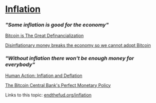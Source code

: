 # [Inflation](inflation)

### *"Some inflation is good for the economy"*

[Bitcoin is The Great Definancialization](https://nakamotoinstitute.org/mempool/bitcoin-is-the-great-definancialization/)

[Disinflationary money breaks the economy so we cannot adopt Bitcoin](https://safehodl.github.io/failure/#disinflationary-money-breaks-the)


### *"Without inflation there won't be enough money for everybody"*

[Human Action: Inflation and Deflation](https://mises.org/library/inflation-and-deflation)

[The Bitcoin Central Bank's Perfect Monetary Policy](https://nakamotoinstitute.org/mempool/the-bitcoin-central-banks-perfect-monetary-policy/)


Links to this topic: [endthefud.org/inflation](https://endthefud.org/inflation)
